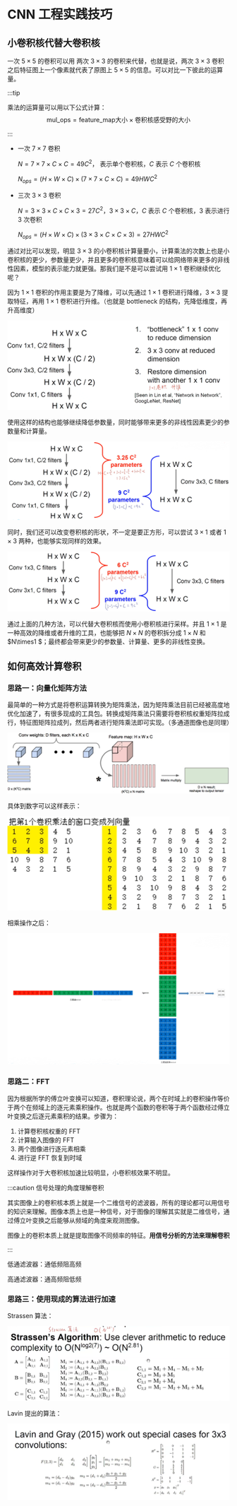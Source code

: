 # CNN 工程实践技巧

## 小卷积核代替大卷积核

一次 $5\times5$ 的卷积可以用 两次 $3\times3$ 的卷积来代替，也就是说，两次 $3\times3$ 卷积之后特征图上一个像素就代表了原图上 $5\times5$ 的信息。可以对比一下彼此的运算量。

:::tip

乘法的运算量可以用以下公式计算：
$$
\text{mul\_ops}=\text{feature\_map大小} \times \text{卷积核感受野的大小}
$$


:::

- 一次 $7\times7$ 卷积

  $N=7\times7\times C\times C=49C^2$， 表示单个卷积核，$C$ 表示 $C$ 个卷积核

  $N_{ops}=(H\times W\times C)\times(7\times7\times C\times C)=49HWC^2$

- 三次 $3\times3$ 卷积

  $N=3\times3\times C\times C\times3=27C^2$，$3\times3\times C$，$C$ 表示 $C$ 个卷积核，$3$ 表示进行 $3$ 次卷积

  $N_{ops}=(H\times W\times C)\times(3\times3\times C\times C\times3)=27HWC^2$

通过对比可以发现，明显 $3\times3$ 的小卷积核计算量要小，计算乘法的次数上也是小卷积核的更少，参数量更少，并且更多的卷积核意味着可以给网络带来更多的非线性因素，模型的表示能力就更强。那我们是不是可以尝试用 $1\times1$ 卷积继续优化呢？

因为 $1\times1$ 卷积的作用主要是为了降维，可以先通过 $1\times1$ 卷积进行降维，$3\times3$ 提取特征，再用 $1\times1$ 卷积进行升维。（也就是 bottleneck 的结构，先降低维度，再升高维度）

![image-20220724180720561](src/08.CNN工程实践技巧/image-20220724180720561.png)

使用这样的结构也能够继续降低参数量，同时能够带来更多的非线性因素更少的参数量和计算量。

 ![image-20220724181013893](src/08.CNN工程实践技巧/image-20220724181013893.png)

同时，我们还可以改变卷积核的形状，不一定是要正方形，可以尝试 $3\times1$ 或者 $1\times3$ 两种，也能够实现同样的效果。

![image-20220724181215210](src/08.CNN工程实践技巧/image-20220724181215210.png)

通过上面的几种方法，可以代替大卷积核而使用小卷积核进行采样。并且 $1\times1$ 是一种高效的降维或者升维的工具，也能够把 $N \times N$ 的卷积拆分成 $1\times N$ 和 $N\times1 $；最终都会带来更少的参数量、计算量、更多的非线性变换。

## 如何高效计算卷积

### 思路一：向量化矩阵方法

最简单的一种方式是将卷积运算转换为矩阵乘法，因为矩阵乘法目前已经被高度地优化加速了，有很多现成的工具包。转换成矩阵乘法只需要将卷积核权重矩阵拉成行，特征图矩阵拉成列，然后两者进行矩阵乘法即可实现。（多通道图像也是同理）

![image-20220724182615936](src/08.CNN工程实践技巧/image-20220724182615936.png)



具体到数字可以这样表示：

![image-20220724182703928](src/08.CNN工程实践技巧/image-20220724182703928.png)

相乘操作之后：

![image-20220724182859785](src/08.CNN工程实践技巧/image-20220724182859785.png)



### 思路二：FFT

因为根据所学的傅立叶变换可以知道，卷积理论说，两个在时域上的卷积操作等价于两个在频域上的逐元素乘积操作。也就是两个函数的卷积等于两个函数经过傅立叶变换之后逐元素乘积的结果。步骤为：

1. 计算卷积核权重的 FFT
2. 计算输入图像的 FFT
3. 两个图像进行逐元素相乘
4. 进行逆 FFT 恢复到时域

这样操作对于大卷积核加速比较明显，小卷积核效果不明显。

:::caution 信号处理的角度理解卷积

其实图像上的卷积核本质上就是一个二维信号的滤波器，所有的理论都可以用信号的知识来理解。图像本质上也是一种信号，对于图像的理解其实就是二维信号，通过傅立叶变换之后能够从频域的角度来观测图像。

图像上的卷积本质上就是提取图像不同频率的特征。**用信号分析的方法来理解卷积**

:::

低通滤波器：通低频阻高频

高通滤波器：通高频阻低频

### 思路三：使用现成的算法进行加速

Strassen 算法：

![image-20220724184835546](src/08.CNN工程实践技巧/image-20220724184835546.png)

Lavin 提出的算法：

![image-20220724184912362](src/08.CNN工程实践技巧/image-20220724184912362.png)

